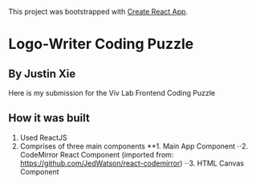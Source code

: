 This project was bootstrapped with [Create React App](https://github.com/facebook/create-react-app).

# Logo-Writer Coding Puzzle
## By Justin Xie

Here is my submission for the Viv Lab Frontend Coding Puzzle

## How it was built
1. Used ReactJS
2. Comprises of three main components
**1. Main App Component
⋅⋅2. CodeMirror React Component (imported from: https://github.com/JedWatson/react-codemirror)
⋅⋅3. HTML Canvas Component

##
